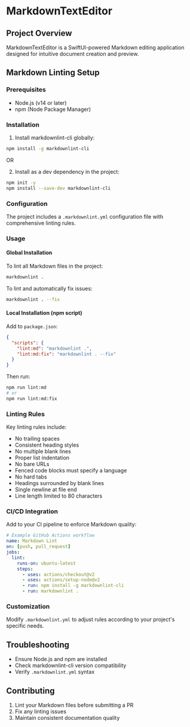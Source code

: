 # MarkdownTextEditor

## Project Overview

MarkdownTextEditor is a SwiftUI-powered Markdown editing application designed for intuitive document creation and preview.

## Markdown Linting Setup

### Prerequisites

- Node.js (v14 or later)
- npm (Node Package Manager)

### Installation

1. Install markdownlint-cli globally:

```bash
npm install -g markdownlint-cli
```

OR

2. Install as a dev dependency in the project:

```bash
npm init -y
npm install --save-dev markdownlint-cli
```

### Configuration

The project includes a `.markdownlint.yml` configuration file with comprehensive linting rules.

### Usage

#### Global Installation

To lint all Markdown files in the project:

```bash
markdownlint .
```

To lint and automatically fix issues:

```bash
markdownlint . --fix
```

#### Local Installation (npm script)

Add to `package.json`:

```json
{
  "scripts": {
    "lint:md": "markdownlint .",
    "lint:md:fix": "markdownlint . --fix"
  }
}
```

Then run:

```bash
npm run lint:md
# or
npm run lint:md:fix
```

### Linting Rules

Key linting rules include:

- No trailing spaces
- Consistent heading styles
- No multiple blank lines
- Proper list indentation
- No bare URLs
- Fenced code blocks must specify a language
- No hard tabs
- Headings surrounded by blank lines
- Single newline at file end
- Line length limited to 80 characters

### CI/CD Integration

Add to your CI pipeline to enforce Markdown quality:

```yaml
# Example GitHub Actions workflow
name: Markdown Lint
on: [push, pull_request]
jobs:
  lint:
    runs-on: ubuntu-latest
    steps:
      - uses: actions/checkout@v2
      - uses: actions/setup-node@v2
      - run: npm install -g markdownlint-cli
      - run: markdownlint .
```

### Customization

Modify `.markdownlint.yml` to adjust rules according to your project's specific needs.

## Troubleshooting

- Ensure Node.js and npm are installed
- Check markdownlint-cli version compatibility
- Verify `.markdownlint.yml` syntax

## Contributing

1. Lint your Markdown files before submitting a PR
2. Fix any linting issues
3. Maintain consistent documentation quality
